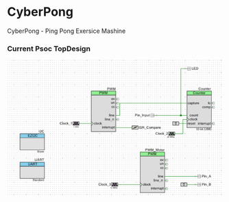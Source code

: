 # CyberPong
CyberPong - Ping Pong Exersice Mashine

### Current Psoc TopDesign

![image](img/psoc_topdesign.png)